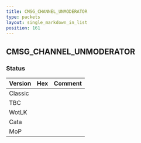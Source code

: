 ```yaml
---
title: CMSG_CHANNEL_UNMODERATOR
type: packets
layout: single_markdown_in_list
position: 161
---
```


## CMSG_CHANNEL_UNMODERATOR

### Status

Version | Hex | Comment
---------- | ---------- | ---------- 
Classic |  |  
TBC |  |  
WotLK |  |  
Cata |  |  
MoP |  |  